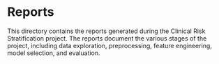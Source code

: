 # Reports
This directory contains the reports generated during the Clinical Risk Stratification project. The reports document the various stages of the project, including data exploration, preprocessing, feature engineering, model selection, and evaluation.

